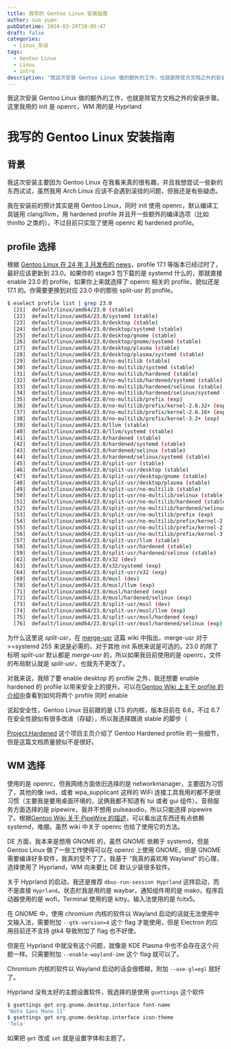 ```yaml
---
title: 我写的 Gentoo Linux 安装指南
author: suo yuan
pubDatetime: 2024-03-28T20:05:47
draft: false
categories:
  - Linux_杂谈
tags:
  - Gentoo Linux
  - Linux
  - intro
description: "我这次安装 Gentoo Linux 做的额外的工作，也就是除官方文档之外的安装步骤。这里我用的 init 是 openrc，WM 用的是 Hyprland"
---
```


<!--more-->
我这次安装 Gentoo Linux 做的额外的工作，也就是除官方文档之外的安装步骤。这里我用的 init 是 openrc，WM 用的是 Hyprland
<!--more-->

# 我写的 Gentoo Linux 安装指南

## 背景

我这次安装主要因为 Gentoo Linux 在我看来真的很有趣，并且我想尝试一些新的东西试试，虽然我用 Arch Linux 应该不会遇到滚挂的问题，但我还是有些疑虑。

我在安装前的预计其实是用 Gentoo Linux，同时 init 使用 openrc，默认编译工具链用 clang/llvm，用 hardened profile 并且开一些额外的编译选项（比如 thinlto 之类的）。不过目前只实现了使用 openrc 和 hardened profile。

## profile 选择

根据 [Gentoo Linux 在 24 年 3 月发布的 news](https://www.gentoo.org/support/news-items/2024-03-22-new-23-profiles.html)，profile 17.1 等版本已经过时了，最好应该更新到 23.0。如果你的 stage3 包下载的是 systemd 什么的，那就直接 enable 23.0 的 profile，如果你上来就选择了 openrc 相关的 profile，貌似还是 17.1 的。你需要更换到对应 23.0 中的那些 split-usr 的 profile。

```bash
$ eselect profile list | grep 23.0
  [21]  default/linux/amd64/23.0 (stable)
  [22]  default/linux/amd64/23.0/systemd (stable)
  [23]  default/linux/amd64/23.0/desktop (stable)
  [24]  default/linux/amd64/23.0/desktop/systemd (stable)
  [25]  default/linux/amd64/23.0/desktop/gnome (stable)
  [26]  default/linux/amd64/23.0/desktop/gnome/systemd (stable)
  [27]  default/linux/amd64/23.0/desktop/plasma (stable)
  [28]  default/linux/amd64/23.0/desktop/plasma/systemd (stable)
  [29]  default/linux/amd64/23.0/no-multilib (stable)
  [30]  default/linux/amd64/23.0/no-multilib/systemd (stable)
  [31]  default/linux/amd64/23.0/no-multilib/hardened (stable)
  [32]  default/linux/amd64/23.0/no-multilib/hardened/systemd (stable)
  [33]  default/linux/amd64/23.0/no-multilib/hardened/selinux (stable)
  [34]  default/linux/amd64/23.0/no-multilib/hardened/selinux/systemd (stable)
  [35]  default/linux/amd64/23.0/no-multilib/prefix (exp)
  [36]  default/linux/amd64/23.0/no-multilib/prefix/kernel-2.6.32+ (exp)
  [37]  default/linux/amd64/23.0/no-multilib/prefix/kernel-2.6.16+ (exp)
  [38]  default/linux/amd64/23.0/no-multilib/prefix/kernel-3.2+ (exp)
  [39]  default/linux/amd64/23.0/llvm (stable)
  [40]  default/linux/amd64/23.0/llvm/systemd (stable)
  [41]  default/linux/amd64/23.0/hardened (stable)
  [42]  default/linux/amd64/23.0/hardened/systemd (stable)
  [43]  default/linux/amd64/23.0/hardened/selinux (stable)
  [44]  default/linux/amd64/23.0/hardened/selinux/systemd (stable)
  [45]  default/linux/amd64/23.0/split-usr (stable)
  [46]  default/linux/amd64/23.0/split-usr/desktop (stable)
  [47]  default/linux/amd64/23.0/split-usr/desktop/gnome (stable)
  [48]  default/linux/amd64/23.0/split-usr/desktop/plasma (stable)
  [49]  default/linux/amd64/23.0/split-usr/no-multilib (stable)
  [50]  default/linux/amd64/23.0/split-usr/no-multilib/selinux (stable)
  [51]  default/linux/amd64/23.0/split-usr/no-multilib/hardened (stable)
  [52]  default/linux/amd64/23.0/split-usr/no-multilib/hardened/selinux (stable)
  [53]  default/linux/amd64/23.0/split-usr/no-multilib/prefix (exp)
  [54]  default/linux/amd64/23.0/split-usr/no-multilib/prefix/kernel-2.6.32+ (exp)
  [55]  default/linux/amd64/23.0/split-usr/no-multilib/prefix/kernel-2.6.16+ (exp)
  [56]  default/linux/amd64/23.0/split-usr/no-multilib/prefix/kernel-3.2+ (exp)
  [57]  default/linux/amd64/23.0/split-usr/llvm (stable)
  [58]  default/linux/amd64/23.0/split-usr/hardened (stable)
  [59]  default/linux/amd64/23.0/split-usr/hardened/selinux (stable)
  [62]  default/linux/amd64/23.0/x32 (dev)
  [63]  default/linux/amd64/23.0/x32/systemd (exp)
  [64]  default/linux/amd64/23.0/split-usr/x32 (exp)
  [69]  default/linux/amd64/23.0/musl (dev)
  [70]  default/linux/amd64/23.0/musl/llvm (exp)
  [71]  default/linux/amd64/23.0/musl/hardened (exp)
  [72]  default/linux/amd64/23.0/musl/hardened/selinux (exp)
  [73]  default/linux/amd64/23.0/split-usr/musl (dev)
  [74]  default/linux/amd64/23.0/split-usr/musl/llvm (exp)
  [75]  default/linux/amd64/23.0/split-usr/musl/hardened (exp)
  [76]  default/linux/amd64/23.0/split-usr/musl/hardened/selinux (exp)
```

为什么这里说 _split-usr_，在 [merge-usr](https://wiki.gentoo.org/wiki/Merge-usr) 这篇 wiki 中指出，merge-usr 对于>=systemd 255 来说是必需的，对于其他 init 系统来说是可选的。23.0 的除了标明 _split-usr_ 默认都是 _merge-usr_ 的，所以如果我目前使用的是 openrc，文件的布局默认就是 _split-usr_，也就先不更改了。

对我来说，我除了要 enable desktop 的 profile 之外，我还想要 enable hardened 的 profile 以带来安全上的提升。可以在[Gentoo Wiki 上关于 profile 的介绍中](<https://wiki.gentoo.org/wiki/Profile_(Portage)#Example_1:_Combining_multiple_profiles_from_the_Gentoo_ebuild_repository>)查看到如何将两个 profile 同时 enable

说起安全性，Gentoo Linux 目前跟的是 LTS 的内核，版本目前在 6.6，不过 6.7 在安全性貌似有很多改进（存疑），所以我选择跟进 stable 的脚步（

[Project:Hardened](https://wiki.gentoo.org/wiki/Project:Hardened) 这个项目主页介绍了 Gentoo Hardened profile 的一些细节，但是这篇文档质量貌似不是很好。

## WM 选择

使用的是 openrc，但我网络方面依旧选择的是 networkmanager，主要因为习惯了，其他的像 iwd，或者 wpa_supplicant 这样的 WiFi 连接工具我用的都不是很习惯（主要我是要用桌面环境的，这俩我都不知道有 tui 或者 gui 组件）。音频服务方面选择的是 pipewire，我并不想用 pulseaudio，所以只能选择 pipewire 了。根据[Gentoo Wiki 关于 PipeWire 的描述](https://wiki.gentoo.org/wiki/PipeWire)，可以看出这东西还有点依赖 systemd，难绷。虽然 wiki 中关于 openrc 也给了使用它的方法。

DE 方面，我本来是想用 GNOME 的，虽然 GNOME 依赖于 systemd，但是 Gentoo Linux 做了一些工作使得可以在 openrc 上使用 GNOME，但是 GNOME 需要编译好多软件，我真的受不了了。我基于 “我真的喜欢用 Wayland” 的心理，选择使用了 Hyprland，WM 向来要比 DE 默认少装很多软件。

关于 Hyprland 的启动，我还是推荐 `dbus-run-session Hyprland` 这样启动，而不是直接 `Hyprland`。状态栏我是用的是 waybar，通知组件用的是 mako，程序启动器使用的是 wofi，Terminal 使用的是 kitty。输入法使用的是 fcitx5。

在 GNOME 中，使用 chromium 内核的软件以 Wayland 启动的话就无法使用中文输入法，需要附加 `--gtk-version=4` 这个 flag 才能使用，但是 Electron 的应用目前还不支持 gtk4 导致附加了 flag 也不好使。

但是在 Hyprland 中就没有这个问题，就像是 KDE Plasma 中也不会存在这个问题一样。只需要附加 `--enable-wayland-ime` 这个 flag 就可以了。

Chromium 内核的软件以 Wayland 启动的话会很模糊，附加 `--use-gl=egl` 就好了。

Hyprland 没有太好的主题设置软件，我选择的是使用 `gsettings` 这个软件

```bash
$ gsettings get org.gnome.desktop.interface font-name
'Noto Sans Mono 11'
$ gsettings get org.gnome.desktop.interface icon-theme
'Tela'
```

如果把 `get` 改成 `set` 就是设置字体和主题了。
